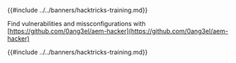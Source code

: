 {{#include ../../banners/hacktricks-training.md}}

Find vulnerabilities and missconfigurations with [https://github.com/0ang3el/aem-hacker](https://github.com/0ang3el/aem-hacker)

{{#include ../../banners/hacktricks-training.md}}

